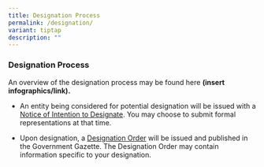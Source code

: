 ```yaml
---
title: Designation Process
permalink: /designation/
variant: tiptap
description: ""
---
```

<h3><strong>Designation Process</strong></h3><p>An overview of the designation process may be found here <strong>(insert infographics/link).</strong></p><ul data-tight="true" class="tight"><li><p>An entity being considered for potential designation will be issued with a <u>Notice of Intention to Designate</u>. You may choose to submit formal representations at that time.</p><p></p></li><li><p>Upon designation, a <u>Designation Order</u> will be issued and published in the Government Gazette. The Designation Order may contain information specific to your designation.</p></li></ul><p></p>